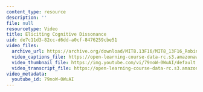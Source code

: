```yaml
---
content_type: resource
description: ''
file: null
resourcetype: Video
title: Eliciting Cognitive Dissonance
uid: de7c11d3-82cc-d6dd-a0cf-8476259cbe51
video_files:
  archive_url: https://archive.org/download/MIT8.13F16/MIT8_13F16_Robinson_Cognitive_Dissonance_300k.mp4
  video_captions_file: https://open-learning-course-data-rc.s3.amazonaws.com/8-13-14-experimental-physics-i-ii-junior-lab-fall-2016-spring-2017/2333b9e108db5766a58bf6df585f88f6_79noW-0WuAI.vtt
  video_thumbnail_file: https://img.youtube.com/vi/79noW-0WuAI/default.jpg
  video_transcript_file: https://open-learning-course-data-rc.s3.amazonaws.com/8-13-14-experimental-physics-i-ii-junior-lab-fall-2016-spring-2017/53fe26685e7de5cfd81ba3c3c40ea8b5_79noW-0WuAI.pdf
video_metadata:
  youtube_id: 79noW-0WuAI
---
```

